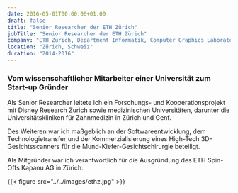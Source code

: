 ```yaml
---
date: 2016-05-01T00:00:00+01:00
draft: false
title: "Senior Researcher der ETH Zürich"
jobTitle: "Senior Researcher der ETH Zürich"
company: "ETH Zürich, Department Informatik, Computer Graphics Laboratory"
location: "Zürich, Schweiz"
duration: "2014-2016"
---
```

### Vom wissenschaftlicher Mitarbeiter einer Universität zum Start-up Gründer

Als Senior Researcher leitete ich ein Forschungs- und Kooperationsprojekt mit Disney Research Zurich sowie medizinischen Universitäten, darunter die Universitätskliniken für Zahnmedizin in Zürich und Genf.

Des Weiteren war ich maßgeblich an der Softwareentwicklung, dem Technologietransfer und der Kommerzialisierung eines High-Tech 3D-Gesichtsscanners für die Mund-Kiefer-Gesichtschirurgie beteiligt.

Als Mitgründer war ich verantwortlich für die Ausgründung des ETH Spin-Offs Kapanu AG in Zürich.

{{< figure src="../../images/ethz.jpg" >}}
